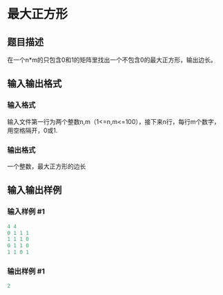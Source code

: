 # 最大正方形

## 题目描述

在一个n\*m的只包含0和1的矩阵里找出一个不包含0的最大正方形，输出边长。

## 输入输出格式

### 输入格式

输入文件第一行为两个整数n,m（1<=n,m<=100），接下来n行，每行m个数字，用空格隔开，0或1.

### 输出格式

一个整数，最大正方形的边长

## 输入输出样例

### 输入样例 #1

```cpp
4 4
0 1 1 1
1 1 1 0
0 1 1 0
1 1 0 1

```
### 输出样例 #1

```cpp
2

```
